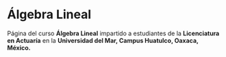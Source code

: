 # Álgebra Lineal

Página del curso <b>Álgebra Lineal</b> impartido a estudiantes de la <b>Licenciatura en Actuaría</b> en la <b>Universidad del Mar, Campus Huatulco, Oaxaca, México.</b>    
